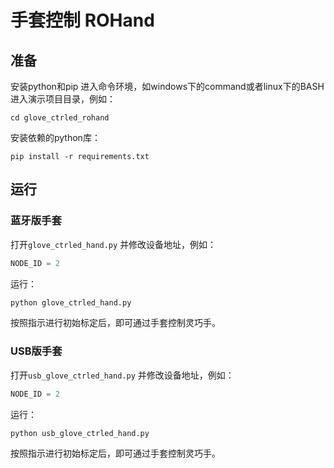 # 手套控制 ROHand

## 准备

安装python和pip
进入命令环境，如windows下的command或者linux下的BASH
进入演示项目目录，例如：

```SHELL
cd glove_ctrled_rohand
```

安装依赖的python库：

```SHELL
pip install -r requirements.txt
```

## 运行

### 蓝牙版手套

打开`glove_ctrled_hand.py` 并修改设备地址，例如：

```python
NODE_ID = 2
```

运行：

```python
python glove_ctrled_hand.py
```

按照指示进行初始标定后，即可通过手套控制灵巧手。

### USB版手套

打开`usb_glove_ctrled_hand.py` 并修改设备地址，例如：

```python
NODE_ID = 2
```

运行：

```python
python usb_glove_ctrled_hand.py
```

按照指示进行初始标定后，即可通过手套控制灵巧手。
